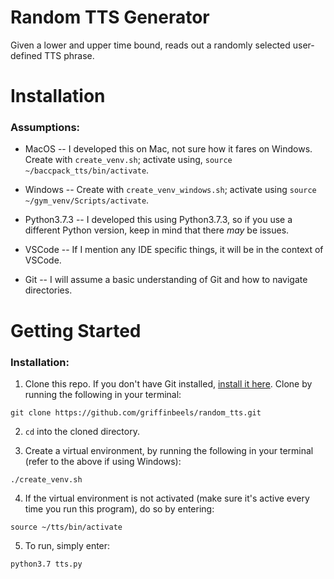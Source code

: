 # Random TTS Generator
Given a lower and upper time bound, reads out a randomly selected user-defined TTS phrase.

# Installation

### Assumptions:

* MacOS -- I developed this on Mac, not sure how it fares on Windows. Create with `create_venv.sh`; activate using, `source ~/baccpack_tts/bin/activate`.
    
* Windows -- Create with `create_venv_windows.sh`; activate using `source ~/gym_venv/Scripts/activate`.
        
* Python3.7.3 -- I developed this using Python3.7.3, so if you use a different Python version, keep in mind that there *may* be issues.
* VSCode -- If I mention any IDE specific things, it will be in the context of VSCode.
* Git -- I will assume a basic understanding of Git and how to navigate directories.

# Getting Started

### Installation:

1. Clone this repo. If you don't have Git installed, [install it here](https://git-scm.com/book/en/v2/Getting-Started-Installing-Git). Clone by running the following in your terminal:
```
git clone https://github.com/griffinbeels/random_tts.git
```

2. `cd` into the cloned directory.

3. Create a virtual environment, by running the following in your terminal (refer to the above if using Windows):
```
./create_venv.sh
```

4. If the virtual environment is not activated (make sure it's active every time you run this program), do so by entering:
```
source ~/tts/bin/activate 
```

5. To run, simply enter:
```
python3.7 tts.py
```


